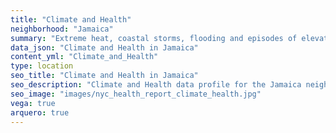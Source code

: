 ```yaml
---
title: "Climate and Health"
neighborhood: "Jamaica"
summary: "Extreme heat, coastal storms, flooding and episodes of elevated ozone are climate-related hazards that may increase with climate change and have important public health impacts in New York City. Extreme weather can cause power outages, which also threaten public health. This report provides neighborhood indicators of climate-related hazards, vulnerability and health impacts."
data_json: "Climate and Health in Jamaica"
content_yml: "Climate_and_Health"
type: location
seo_title: "Climate and Health in Jamaica"
seo_description: "Climate and Health data profile for the Jamaica neighborhood of NYC."
seo_image: "images/nyc_health_report_climate_health.jpg"
vega: true
arquero: true
---
```

